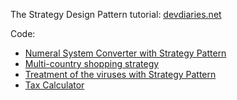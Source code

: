 
The Strategy Design Pattern tutorial: [devdiaries.net](https://www.devdiaries.net/blog/Java-Strategy-Design-Pattern-By-Examples/)

Code:
- [ Numeral System Converter with Strategy Pattern](https://github.com/MichalFab/Strategy-design-pattern/tree/master/src/main/java/NumeralSystemConverter " Numeral System Converter with Strategy Pattern")
- [Multi-country shopping strategy](https://github.com/MichalFab/Strategy-design-pattern/tree/master/src/main/java/ShoppingStrategy "Multi-country shopping strategy")
- [Treatment of the viruses with Strategy Pattern](https://github.com/MichalFab/Strategy-design-pattern/tree/master/src/main/java/VirusTreatmentStrategy "Treatment of the viruses with Strategy Pattern")
-  [Tax Calculator](https://github.com/MichalFab/Strategy-design-pattern/tree/master/src/main/java/TaxStrategy "Tax Calculator")